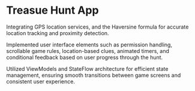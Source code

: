 # **Treasue Hunt App**

Integrating GPS location services, and the Haversine formula for accurate location tracking
and proximity detection.

Implemented user interface elements such as permission handling, scrollable game rules, location-based clues, animated timers, and conditional
feedback based on user progress through the hunt.

Utilized ViewModels and StateFlow architecture for efficient state management, ensuring smooth transitions between game screens and
consistent user experience.
